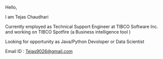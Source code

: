 Hello,

I am Tejas Chaudhari

Currently employed as Technical Support Engineer at TIBCO Software Inc. and working on TIBCO Spotfire (a Business intelligence tool ) 

Looking for opportunity as Java/Python Devoloper or Data Scientist 

Email ID : Tejas9026@gmail.com 
